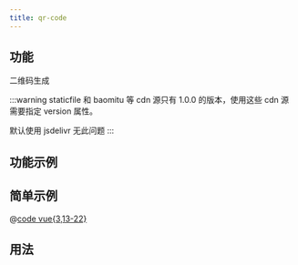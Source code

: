 ```yaml
---
title: qr-code
---
```


## 功能

二维码生成

:::warning
staticfile 和 baomitu 等 cdn 源只有 1.0.0 的版本，使用这些 cdn 源需要指定 version 属性。

默认使用 jsdelivr 无此问题
:::


## 功能示例

<Example />

## 简单示例

<Simple />

@[code vue{3,13-22}](@/components/qr-code/docs/simple.vue)

## 用法

<Usage />

<script setup>
import Example from "@/components/qr-code/docs/example.vue";
import Simple from "@/components/qr-code/docs/simple.vue";
import Usage from "@/components/qr-code/docs/usage.vue";
</script>